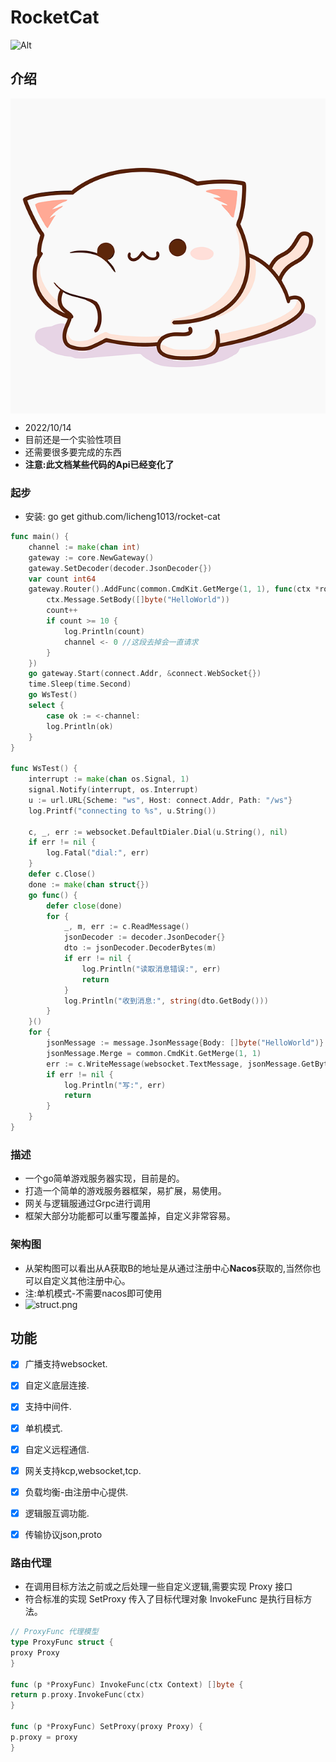 # RocketCat

![Alt](https://repobeats.axiom.co/api/embed/6e9456520132509e9335fb6ee214abacae172845.svg "Repobeats analytics image")

## 介绍

<p align="center">
<img align="center" width="640" src="images/cat-6047457_640.png">
</p>

- 2022/10/14
- 目前还是一个实验性项目
- 还需要很多要完成的东西
- **注意:此文档某些代码的Api已经变化了**

### 起步
- 安装: go get github.com/licheng1013/rocket-cat

```go
func main() {
    channel := make(chan int)
    gateway := core.NewGateway()
    gateway.SetDecoder(decoder.JsonDecoder{})
    var count int64
    gateway.Router().AddFunc(common.CmdKit.GetMerge(1, 1), func(ctx *router.Context) {
        ctx.Message.SetBody([]byte("HelloWorld"))
        count++
        if count >= 10 {
            log.Println(count)
            channel <- 0 //这段去掉会一直请求
        }
    })
    go gateway.Start(connect.Addr, &connect.WebSocket{})
    time.Sleep(time.Second)
    go WsTest()
    select {
        case ok := <-channel:
        log.Println(ok)
    }
}

func WsTest() {
    interrupt := make(chan os.Signal, 1)
    signal.Notify(interrupt, os.Interrupt)
    u := url.URL{Scheme: "ws", Host: connect.Addr, Path: "/ws"}
    log.Printf("connecting to %s", u.String())
    
    c, _, err := websocket.DefaultDialer.Dial(u.String(), nil)
    if err != nil {
        log.Fatal("dial:", err)
    }
    defer c.Close()
    done := make(chan struct{})
    go func() {
        defer close(done)
        for {
            _, m, err := c.ReadMessage()
            jsonDecoder := decoder.JsonDecoder{}
            dto := jsonDecoder.DecoderBytes(m)
            if err != nil {
                log.Println("读取消息错误:", err)
                return
            }
            log.Println("收到消息:", string(dto.GetBody()))
        }
    }()
    for {
        jsonMessage := message.JsonMessage{Body: []byte("HelloWorld")}
        jsonMessage.Merge = common.CmdKit.GetMerge(1, 1)
        err := c.WriteMessage(websocket.TextMessage, jsonMessage.GetBytesResult())
        if err != nil {
            log.Println("写:", err)
            return
        }
    }
}
```

### 描述

- 一个go简单游戏服务器实现，目前是的。
- 打造一个简单的游戏服务器框架，易扩展，易使用。
- 网关与逻辑服通过Grpc进行调用
- 框架大部分功能都可以重写覆盖掉，自定义非常容易。

### 架构图

- 从架构图可以看出从A获取B的地址是从通过注册中心**Nacos**获取的,当然你也可以自定义其他注册中心。
- 注:单机模式-不需要nacos即可使用
- ![struct.png](struct.png)

## 功能

- [x] 广播支持websocket.
- [x] 自定义底层连接.
- [x] 支持中间件.
- [x] 单机模式.
- [x] 自定义远程通信.
- [x] 网关支持kcp,websocket,tcp.
- [x] 负载均衡-由注册中心提供.
- [x] 逻辑服互调功能.
- [x] 传输协议json,proto


### 路由代理

- 在调用目标方法之前或之后处理一些自定义逻辑,需要实现 Proxy 接口
- 符合标准的实现 SetProxy 传入了目标代理对象 InvokeFunc 是执行目标方法。

```go
// ProxyFunc 代理模型
type ProxyFunc struct {
proxy Proxy
}

func (p *ProxyFunc) InvokeFunc(ctx Context) []byte {
return p.proxy.InvokeFunc(ctx)
}

func (p *ProxyFunc) SetProxy(proxy Proxy) {
p.proxy = proxy
}
```
